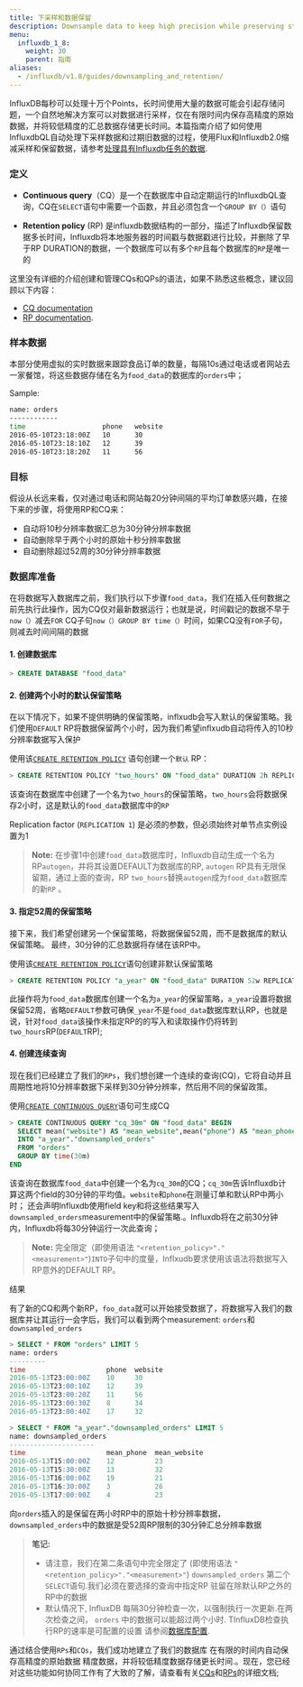 ```yaml
---
title: 下采样和数据保留
description: Downsample data to keep high precision while preserving storage.
menu:
  influxdb_1_8:
    weight: 30
    parent: 指南
aliases:
  - /influxdb/v1.8/guides/downsampling_and_retention/
---
```


InfluxDB每秒可以处理十万个Points，长时间使用大量的数据可能会引起存储问题，一个自然地解决方案可以对数据进行采样，仅在有限时间内保存高精度的原始数据，并将较低精度的汇总数据存储更长时间。本篇指南介绍了如何使用InfluxdbQL自动处理下采样数据和过期旧数据的过程，使用Flux和Influxdb2.0缩减采样和保留数据，请参考[处理具有Influxdb任务的数据](/influxdb/v2.0/process-data/).

### 定义

- **Continuous query**（CQ）是一个在数据库中自动定期运行的InfluxdbQL查询，CQ在`SELECT`语句中需要一个函数，并且必须包含一个`GROUP BY（）`语句

- **Retention policy** (RP) 是influxdb数据结构的一部分，描述了Influxdb保留数据多长时间，Influxdb将本地服务器的时间戳与数据戳进行比较，并删除了早于RP DURATION的数据，一个数据库可以有多个`RP`且每个数据库的`RP`是唯一的

这里没有详细的介绍创建和管理CQs和QPs的语法，如果不熟悉这些概念，建议回顾以下内容：
- [CQ documentation](/influxdb/v1.8/query_language/continuous_queries/) 
- [RP documentation](/influxdb/v1.8/query_language/manage-database/#retention-policy-management).

### 样本数据

本部分使用虚拟的实时数据来跟踪食品订单的数量，每隔10s通过电话或者网站去一家餐馆，将这些数据存储在名为`food_data`的数据库的`orders`中；

Sample:

```bash
name: orders
------------
time                   phone   website
2016-05-10T23:18:00Z   10      30
2016-05-10T23:18:10Z   12      39
2016-05-10T23:18:20Z   11      56
```

### 目标

假设从长远来看，仅对通过电话和网站每20分钟间隔的平均订单数感兴趣，在接下来的步骤，将使用RP和CQ来：

* 自动将10秒分辨率数据汇总为30分钟分辨率数据
* 自动删除早于两个小时的原始十秒分辨率数据
* 自动删除超过52周的30分钟分辨率数据

### 数据库准备

在将数据写入数据库之前，我们执行以下步骤`food_data`，我们在插入任何数据之前先执行此操作，因为CQ仅对最新数据运行；也就是说，时间戳记的数据不早于`now（）`减去`FOR`  CQ子句`now（）GROUP BY time（）`时间，如果CQ没有`FOR`子句，则减去时间间隔的数据

#### 1. 创建数据库

```sql
> CREATE DATABASE "food_data"
```

#### 2. 创建两个小时的默认保留策略

在以下情况下，如果不提供明确的保留策略，inflxudb会写入默认的保留策略。我们使用`DEFAULT` RP将数据保留两个小时，因为我们希望inflxudb自动将传入的10秒分辨率数据写入保护

使用该[`CREATE RETENTION POLICY`](/influxdb/v1.8/query_language/manage-database/#create-retention-policies-with-create-retention-policy)
语句创建一个`默认` RP：

```sql
> CREATE RETENTION POLICY "two_hours" ON "food_data" DURATION 2h REPLICATION 1 DEFAULT
```
该查询在数据库中创建了一个名为`two_hours`的保留策略，`two_hours`会将数据保存2小时，这是默认的`food_data`数据库中的`RP`

Replication factor (`REPLICATION 1`) 是必须的参数，但必须始终对单节点实例设置为1

> **Note:** 在步骤1中创建`food_data`数据库时，Influxdb自动生成一个名为RP`autogen`，并将其设置DEFAULT为数据库的RP, `autogen` RP具有无限保留期，通过上面的查询，RP `two_hours`替换`autogen`成为`food_data`数据库的新`RP` 。

#### 3. 指定52周的保留策略

接下来，我们希望创建另一个保留策略，将数据保留52周，而不是数据库的默认保留策略。
最终，30分钟的汇总数据将存储在该RP中。

使用该[`CREATE RETENTION POLICY`](/influxdb/v1.8/query_language/manage-database/#create-retention-policies-with-create-retention-policy)语句创建非默认保留策略

```sql
> CREATE RETENTION POLICY "a_year" ON "food_data" DURATION 52w REPLICATION 1
```
此操作将为`food_data`数据库创建一个名为`a_year`的保留策略，`a_year`设置将数据保留52周，省略`DEFAULT`参数可确保`_year`不是`food_data`数据库默认RP，也就是说，针对`food_data`该操作未指定RP的的写入和读取操作仍将转到`two_hours`RP(`DEFAULT`RP);
#### 4. 创建连续查询

现在我们已经建立了我们的`RPs`，我们想创建一个连续的查询(CQ)，它将自动并且周期性地将10分辨率数据下采样到30分钟分辨率，然后用不同的保留政策。

使用[`CREATE CONTINUOUS QUERY`](/influxdb/v1.8/query_language/continuous_queries/)语句可生成CQ


```sql
> CREATE CONTINUOUS QUERY "cq_30m" ON "food_data" BEGIN
  SELECT mean("website") AS "mean_website",mean("phone") AS "mean_phone"
  INTO "a_year"."downsampled_orders"
  FROM "orders"
  GROUP BY time(30m)
END
```
该查询在数据库`food_data`中创建一个名为`cq_30m`的CQ；`cq_30m`告诉Influxdb计算这两个field的30分钟的平均值。`website`和`phone`在测量订单和默认RP中两小时；
还会声明Influxdb使用field key和将这些结果写入`downsampled_orders`measurement中的保留策略.。Influxdb将在之前30分钟内，Influxdb将每30分钟运行一次此查询；

> **Note:** 完全限定（即使用语法
`"<retention_policy>"."<measurement>"`)`INTO`子句中的度量，Inflxudb要求使用该语法将数据写入RP意外的DEFAULT RP。

结果

有了新的CQ和两个新RP，`foo_data`就可以开始接受数据了，将数据写入我们的数据库并让其运行一会字后，我们可以看到两个measurement: `orders`和`downsampled_orders`

```sql
> SELECT * FROM "orders" LIMIT 5
name: orders
---------
time                    phone  website
2016-05-13T23:00:00Z    10     30
2016-05-13T23:00:10Z    12     39
2016-05-13T23:00:20Z    11     56
2016-05-13T23:00:30Z    8      34
2016-05-13T23:00:40Z    17     32

> SELECT * FROM "a_year"."downsampled_orders" LIMIT 5
name: downsampled_orders
---------------------
time                    mean_phone  mean_website
2016-05-13T15:00:00Z    12          23
2016-05-13T15:30:00Z    13          32
2016-05-13T16:00:00Z    19          21
2016-05-13T16:30:00Z    3           26
2016-05-13T17:00:00Z    4           23
```

向`orders`插入的是保留在两小时RP中的原始十秒分辨率数据，`downsampled_orders`中的数据是受52周RP限制的30分钟汇总分辨率数据



> **笔记:**
>
> - 请注意，我们在第二条语句中完全限定了 (即使用语法
>   `"<retention_policy>"."<measurement>"`) `downsampled_orders` 第二个
>    `SELECT`语句.我们必须在要选择的查询中指定RP 驻留在除默认RP之外的RP中的数据
> - 默认情况下, InfluxDB 每隔30分钟检查一次，以强制执行一次更新.在两次检查之间， `orders` 中的数据可以能超过两个小时. TInfluxDB检查执行RP的速率是可配置的设置
>   请参阅[数据库配置](/influxdb/v1.8/administration/config#check-interval-30m0s).




通过结合使用`RPs`和`CQs`，我们成功地建立了我们的数据库 在有限的时间内自动保存高精度的原始数据 精度数据，并将较低精度数据存储更长时间.。现在，您已经对这些功能如何协同工作有了大致的了解，请查看有关[CQs](/influxdb/v1.8/query_language/continuous_queries/)和[RPs](/influxdb/v1.8/query_language/manage-database/#retention-policy-management)的详细文档;